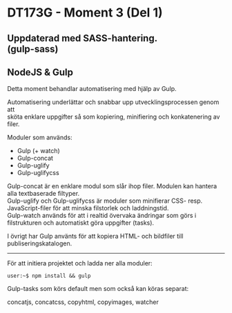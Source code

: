 DT173G - Moment 3 (Del 1)
=================

Uppdaterad med SASS-hantering.\
(gulp-sass)
-----------------

NodeJS & Gulp
-----------------

Detta moment behandlar automatisering med hjälp av Gulp.

Automatisering underlättar och snabbar upp utvecklingsprocessen genom att\
sköta enklare uppgifter så som kopiering, minifiering och konkatenering av filer.

Moduler som används:

* Gulp (+ watch)
* Gulp-concat
* Gulp-uglify
* Gulp-uglifycss

Gulp-concat är en enklare modul som slår ihop filer. Modulen kan hantera alla textbaserade filtyper.\
Gulp-uglify och Gulp-uglifycss är moduler som minifierar CSS- resp. JavaScript-filer för att minska filstorlek och laddningstid.\
Gulp-watch används för att i realtid övervaka ändringar som görs i filstrukturen och automatiskt göra uppgifter (tasks).

I övrigt har Gulp använts för att kopiera HTML- och bildfiler till publiseringskatalogen.

---

För att initiera projektet och ladda ner alla moduler:

```console
user:~$ npm install && gulp
```

Gulp-tasks som körs default men som också kan köras separat:

concatjs, concatcss, copyhtml, copyimages, watcher